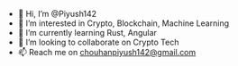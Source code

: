 - 👋 Hi, I’m @Piyush142
- 👀 I’m interested in Crypto, Blockchain, Machine Learning
- 🌱 I’m currently learning Rust, Angular
- 💞️ I’m looking to collaborate on Crypto Tech
- 📫 Reach me on chouhanpiyush142@gmail.com

<!---
Piyush142/Piyush142 is a ✨ special ✨ repository because its `README.md` (this file) appears on your GitHub profile.
You can click the Preview link to take a look at your changes.
--->
